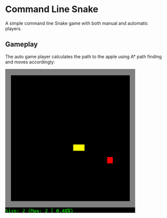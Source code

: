 # Command Line Snake

A simple command line Snake game with both manual and automatic players.

## Gameplay

The auto game player calculates the path to the apple using A* path finding and moves accordingly:

![Screenshots](media/screenshots.gif)
